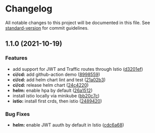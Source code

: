 # Changelog

All notable changes to this project will be documented in this file. See [standard-version](https://github.com/conventional-changelog/standard-version) for commit guidelines.

## 1.1.0 (2021-10-19)


### Features

* add support for JWT and Traffic routes through Istio ([d3201ef](https://github.com/Kirkirillka/template-deployment-app/commit/d3201ef8a44afe90c634301b363d5af6e12dd848))
* **ci/cd:** add github-action demo ([8998559](https://github.com/Kirkirillka/template-deployment-app/commit/899855928ba31eb8b169aa89cafd4aa13e7a3cba))
* **ci/cd:** add helm chart lint and test ([21a02b3](https://github.com/Kirkirillka/template-deployment-app/commit/21a02b31a8508dc0a1f45e93691cb2b206078207))
* **ci/cd:** release helm chart ([24c4220](https://github.com/Kirkirillka/template-deployment-app/commit/24c4220eb4354fda98bf8337ae7a53cc13ab36c7))
* **helm:** enable hpa by default ([26a1512](https://github.com/Kirkirillka/template-deployment-app/commit/26a1512a48865a5b8e38bc0a11d4c66a11f9acbb))
* install istio locally via minikube ([bb20c7c](https://github.com/Kirkirillka/template-deployment-app/commit/bb20c7c75e782d9d1a65674ebe5b093b7c558cb2))
* **istio:** install first crds, then istio ([2489420](https://github.com/Kirkirillka/template-deployment-app/commit/2489420fb574c1f16b7b08b717d07978cb377f7c))


### Bug Fixes

* **helm:** enable JWT auuth by default in Istio ([cdc6a68](https://github.com/Kirkirillka/template-deployment-app/commit/cdc6a68977d8d101d34ce8db59b852cc54fa9397))
